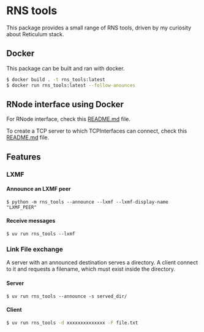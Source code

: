 # RNS tools
This package provides a small range of RNS tools, driven by my curiosity about Reticulum stack.

## Docker
This package can be built and ran with docker.

```bash
$ docker build . -t rns_tools:latest
$ docker run rns_tools:latest --follow-anounces
```

## RNode interface using Docker
For RNode interface, check this [README.md](https://github.com/antlas0/rns_tools/blob/9c0ee27261b857ecf39be709ec67e4ec0e4238ca/etc/rnsd-docker/README.md) file.

To create a TCP server to which TCPInterfaces can connect, check this [README.md](https://github.com/antlas0/rns_tools/tree/4c4aca1df67e631ccc1f03c64cb6da66602bed88/etc/rnsd-docker) file.

## Features

### LXMF

#### Announce an LXMF peer
```
$ python -m rns_tools --announce --lxmf --lxmf-display-name "LXMF_PEER"
```

#### Receive messages
```
$ uv run rns_tools --lxmf
```

### Link File exchange
A server with an announced destination serves a directory. A client connect to it and requests a filename, which must exist inside the directory.

#### Server
```bash$
$ uv run rns_tools --announce -s served_dir/
```

#### Client
```bash
$ uv run rns_tools -d xxxxxxxxxxxxxx -F file.txt
```

